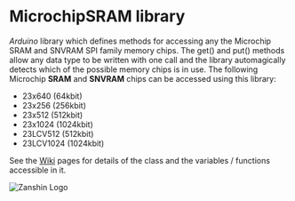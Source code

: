 # MicrochipSRAM library
*Arduino* library which defines methods for accessing any the Microchip SRAM and SNVRAM SPI family memory chips. The get() and put() methods allow any data type to be written with one call and the library automagically detects which of the possible memory chips is in use. 
The following Microchip **SRAM** and **SNVRAM** chips can be accessed using this library:

* 23x640		(64kbit)
* 23x256		(256kbit)
* 23x512		(512kbit)
* 23x1024		(1024kbit)
* 23LCV512	(512kbit)
* 23LCV1024	(1024kbit)

See the [Wiki](https://github.com/SV-Zanshin/MicrochipSRAM/wiki/Overview) pages for details of the class and the variables / functions accessible in it.

![Zanshin Logo](https://www.sv-zanshin.com/images/gif/zanshincalligraphy.gif)
